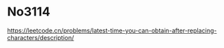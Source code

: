 # No3114

https://leetcode.cn/problems/latest-time-you-can-obtain-after-replacing-characters/description/
